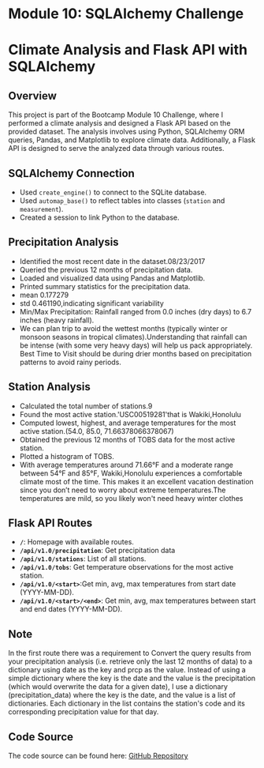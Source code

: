 # Module 10: SQLAlchemy Challenge 

# Climate Analysis and Flask API with SQLAlchemy

## Overview
This project is part of the Bootcamp Module 10 Challenge, where I performed a climate analysis and designed a Flask API based on the provided dataset. The analysis involves using Python, SQLAlchemy ORM queries, Pandas, and Matplotlib to explore climate data. Additionally, a Flask API is designed to serve the analyzed data through various routes.

## SQLAlchemy Connection
- Used `create_engine()` to connect to the SQLite database.
- Used `automap_base()` to reflect tables into classes (`station` and `measurement`).
- Created a session to link Python to the database.

## Precipitation Analysis
- Identified the most recent date in the dataset.08/23/2017
- Queried the previous 12 months of precipitation data.
- Loaded and visualized data using Pandas and Matplotlib.
- Printed summary statistics for the precipitation data.
- mean        0.177279
- std         0.461190,indicating significant variability
- Min/Max Precipitation: Rainfall ranged from 0.0 inches (dry days) to 6.7 inches (heavy rainfall).
- We can plan trip to avoid the wettest months (typically winter or monsoon seasons in tropical climates).Understanding that rainfall can be intense (with some very heavy days) will help us pack appropriately.
  Best Time to Visit should be during drier months based on precipitation patterns to avoid rainy periods.


## Station Analysis
- Calculated the total number of stations.9
- Found the most active station.'USC00519281'that is Wakiki,Honolulu
- Computed lowest, highest, and average temperatures for the most active station.(54.0, 85.0, 71.66378066378067)
- Obtained the previous 12 months of TOBS data for the most active station.
- Plotted a histogram of TOBS.
-  With average temperatures around 71.66°F and a moderate range between 54°F and 85°F, Wakiki,Honolulu experiences a comfortable climate most of the time. This makes it an excellent vacation destination since you don’t need to worry about extreme temperatures.The temperatures are mild, so you likely won't need heavy winter clothes

## Flask API Routes
- **`/`**: Homepage with available routes.
- **`/api/v1.0/precipitation`**: Get precipitation data
- **`/api/v1.0/stations`**: List of all stations.
- **`/api/v1.0/tobs`**: Get temperature observations for the most active station.
- **`/api/v1.0/<start>`**:Get min, avg, max temperatures from start date (YYYY-MM-DD).
- **`/api/v1.0/<start>/<end>`**: Get min, avg, max temperatures between start and end dates (YYYY-MM-DD).
## Note
In the first route there was a requirement to Convert the query results from your precipitation analysis (i.e. retrieve only the last 12 months of data) to a dictionary using date as the key and prcp as the value.
Instead of using a simple dictionary where the key is the date and the value is the precipitation (which would overwrite the data for a given date), I use a dictionary (precipitation_data) where the key is the date, and the value is a list of dictionaries. Each dictionary in the list contains the station's code and its corresponding precipitation value for that day.
## Code Source
The code source can be found here: [GitHub Repository](https://github.com/nitubola88/sqlalchemy-challenge.git)
